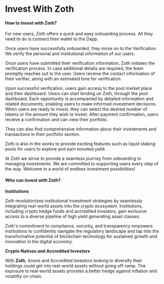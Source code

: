 # Invest With Zoth

#### How to Invest with Zoth?

For new users, Zoth offers a quick and easy onboarding process. All they need to do is connect their wallet to the Dapp.

Once users have successfully onboarded, they move on to the Verification. We verify the personal and institutional information of our users.

Once users have submitted their verification information, Zoth initiates the verification process. In case additional details are required, the team promptly reaches out to the user. Users receive the contact information of their verifier, along with an estimated time for verification.

Upon successful verification, users gain access to the pool market place and their dashboard. Users can start lending on Zoth, through the pool dashboard. Each opportunity is accompanied by detailed information and related documents, enabling users to make informed investment decisions. When users are ready to invest, they can select the desired number of tokens or the amount they wish to invest. After payment confirmation, users receive a confirmation and can view their portfolio.

They can also find comprehensive information about their investments and transactions in their portfolio section.

Zoth is also in the works to provide exciting features such as liquid staking pools for users to explore and earn boosted yield.

At Zoth we strive to provide a seamless journey from onboarding to managing investments. We are committed to supporting users every step of the way. Welcome to a world of endless investment possibilities!

#### Who can invest with Zoth?

**Institutions**

Zoth revolutionizes institutional investment strategies by seamlessly integrating real-world assets into the crypto ecosystem. Institutions, including crypto hedge funds and accredited investors, gain exclusive access to a diverse pipeline of high yield generating asset classes.

Zoth's commitment to compliance, security, and transparency empowers institutions to confidently navigate the regulatory landscape and tap into the transformative potential of blockchain technology for sustained growth and innovation in the digital economy.

**Crypto Natives and Accredited Investors**

With **Zoth**, Anons and Accredited Investors looking to diversify their holdings could get into real-world assets without going off-ramp. The exposure to real-world assets provides a better hedge against inflation and volatility on-chain.
